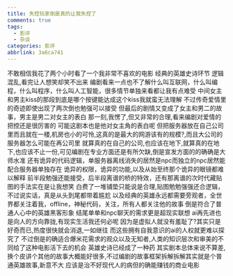 ```yaml
---
title: 失控玩家倒是真的让我失控了
comments: true
tags:
  - 影评
  - 杂谈
categories: 影评
abbrlink: 3a6ca741
---
```

不敢相信我花了两个小时看了一个我非常不喜欢的电影
经典的英雄史诗环节<!--more-->
逻辑混乱,看完让人想笑却笑不出来
编剧看来一点也不了解什么叫互联网，什么叫编程，什么叫程序，什么叫人工智能，很多情节单独来看都让我有点难受
中间女主和男主kiss的那段到底是哪个按键能达成这个kiss我就蛮无法理解
不过传奇爱情里的奇迹即使出现了两次倒也勉强可以接受
但最后的剧情又变成了女主和男二的故事，男主是男二对女主的表白
那一刻,我愣了,但又非常的合理,看来编剧对爱情的把控还是很厉害的
可能这剧本也是他对女主角的表白呢
但把服务器放在自己公司里而且就在一楼,机房也小的可怜,这真的是最大的网游该有的规模?,而且大公司的服务器怎么可能在再公司里
就算真的在自己的公司,也应该在地下,就算真的在地下,也应该不止一份,可见编剧在专业方面还是有所欠缺,倒是宣发方面的的确确是大师水准
还有诡异的代码逻辑，单服务器离线消失的居然是npc而独立的npc居然能配合服务器单独存在
诡异的权限，诡异的功能,以及从始至终那个诡异的眼镜都难以解释
前半段勉强还能接受，后半段离谱的桥的特效，还有那离谱的次时代藏贴图的手法实在是让我想笑
白费了一堆铺垫只能说是合理,贴图勉勉强强还合逻辑，不过说实话，真是从头到尾都带着尴尬
以及经典的英雄永远都需要旁观者，全世界都关注着我，offline，神秘代码，关注，所有人都关注他的故事
倒是符合了普通人心中的英雄黑客形象
结尾单单和npc聊天的需求更是超现实联想
ai再先进也是向人的方向靠拢,有现实生活我还何必呢
因为是虚拟人就没有羞耻了?其实只是好奇而已,热度很快就会消退,一如继往
而这些拥有自我意识的ai的人权就更难以探究了
不过倒是的确适合爆米花需求的观众以及无知者,人类的知识层次和审美的不同给了这种电影活下去的机会
英雄史诗已经成了一种药
其实剧本总体来说不算差,换个皮讲个其他的故事大概能好很多,不过编剧的故事框架拆解拆解其实就是个普通英雄故事,新意不大
应该是治不好现代人的病但的确能赚钱的商业电影
